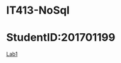 # **IT413-NoSql** 
# **StudentID:201701199**
   [Lab1](https://github.com/Ruchit22solanki/IT413-NoSql/blob/master/201701199_LAB1/README.md)  
